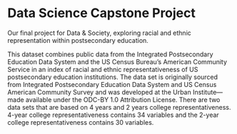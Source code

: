 # Data Science Capstone Project
Our final project for Data &amp; Society, exploring racial and ethnic representation within postsecondary education.

This dataset combines public data from the Integrated Postsecondary Education Data System and the US Census Bureau’s American Community Service in an index of racial and ethnic representativeness of US postsecondary education institutions. The data set is originally sourced from Integrated Postsecondary Education Data System and US Census American Community Survey and was developed at the Urban Institute—made available under the ODC-BY 1.0 Attribution License. There are two data sets that are based on 4 years and 2 years college representativeness. 4-year college representativeness contains 34 variables and the 2-year college representativeness contains 30 variables. 
